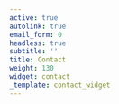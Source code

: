 ```yaml
---
active: true
autolink: true
email_form: 0
headless: true
subtitle: ''
title: Contact
weight: 130
widget: contact
_template: contact_widget
---
```



